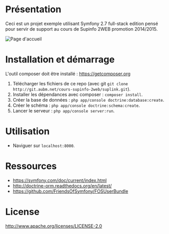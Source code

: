 # Présentation

Ceci est un projet exemple utilisant Symfony 2.7 full-stack edition pensé pour servir de support au cours de Supinfo 2WEB promotion 2014/2015.

![Page d'accueil](http://git.aubm.net/cours-supinfo-2web/suplink/raw/master/doc/home.png)

# Installation et démarrage

L'outil composer doit être installé : https://getcomposer.org

1. Télécharger les fichiers de ce repo (avec git `git clone http://git.aubm.net/cours-supinfo-2web/suplink.git`).
2. Installer les dépendances avec composer : `composer install`.
3. Créer la base de données : `php app/console doctrine:database:create`.
4. Créer le schéma : `php app/console doctrine:schema:create`.
5. Lancer le serveur : `php app/console server:run`.

# Utilisation

- Naviguer sur `localhost:8000`.

# Ressources

- https://symfony.com/doc/current/index.html
- http://doctrine-orm.readthedocs.org/en/latest/
- https://github.com/FriendsOfSymfony/FOSUserBundle

# License

http://www.apache.org/licenses/LICENSE-2.0
